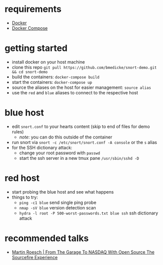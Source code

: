 # requirements

- [Docker](https://www.docker.com/community-edition#/download)
- [Docker Compose](https://docs.docker.com/compose/install/)

# getting started

- install docker on your host machine
- clone this repo `git pull https://github.com/bmedicke/snort-demo.git && cd snort-demo`
- build the containers: `docker-compose build`
- start the containers: `docker-compose up`
- source the aliases on the host for easier management: `source alias`
- use the `red` and `blue` aliases to connect to the respective host

# blue host

- edit `snort.conf` to your hearts content (skip to end of files for demo rules)
  - _note_: you can do this outside of the container
- run snort via `snort -c /etc/snort/snort.conf -A console` or the `s` alias
- for the SSH dictionary attack:
  - change your root password with `passwd`
  - start the ssh server in a new tmux pane `/usr/sbin/sshd -D`

# red host

- start probing the blue host and see what happens
- things to try:
  - `ping -c1 blue` send single ping probe
  - `nmap -sV blue` version detection scan
  - `hydra -l root -P 500-worst-passwords.txt blue ssh` ssh dictionary attack

# recommended talks

- [Martin Roesch | From The Garage To NASDAQ With Open Source The Sourcefire Experience](https://www.youtube.com/watch?v=nfHyN4O9VyY)
